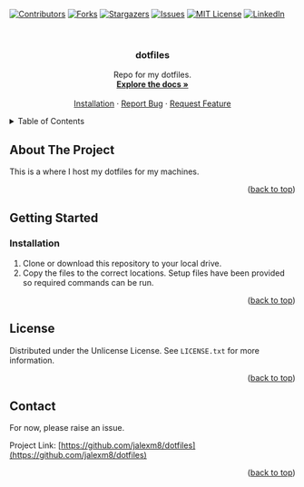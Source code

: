  <div id="top"></div>

[![Contributors][contributors-shield]][contributors-url]
[![Forks][forks-shield]][forks-url]
[![Stargazers][stars-shield]][stars-url]
[![Issues][issues-shield]][issues-url]
[![MIT License][license-shield]][license-url]
[![LinkedIn][linkedin-shield]][linkedin-url]



<!-- PROJECT LOGO -->
<br />
<div align="center">

  <h3 align="center">dotfiles</h3>

  <p align="center">
    Repo for my dotfiles.
    <br />
    <a href="https://github.com/jalexm8/dotfiles"><strong>Explore the docs »</strong></a>
    <br />
    <br />
    <a href="https://github.com/jalexm8/dotfiles/README.md#Installation">Installation</a>
    ·
    <a href="https://github.com/jalexm8/dotfiles/issues">Report Bug</a>
    ·
    <a href="https://github.com/jalexm8/dotfiles/issues">Request Feature</a>
  </p>
</div>



<!-- TABLE OF CONTENTS -->
<details>
  <summary>Table of Contents</summary>
  <ol>
    <li>
      <a href="#about-the-project">About The Project</a>
    </li>
    <li>
      <a href="#getting-started">Getting Started</a>
      <ul>
        <li><a href="#installation">Installation</a></li>
      </ul>
    </li>
    <li><a href="#license">License</a></li>
    <li><a href="#contact">Contact</a></li>
  </ol>
</details>



<!-- ABOUT THE PROJECT -->
## About The Project

This is a where I host my dotfiles for my machines.

<p align="right">(<a href="#top">back to top</a>)</p>

<!-- GETTING STARTED -->
## Getting Started

### Installation
1. Clone or download this repository to your local drive.
2. Copy the files to the correct locations. Setup files have been provided so required commands can be run.

<p align="right">(<a href="#top">back to top</a>)</p>

<!-- LICENSE -->
## License

Distributed under the Unlicense License. See `LICENSE.txt` for more information.

<p align="right">(<a href="#top">back to top</a>)</p>

<!-- CONTACT -->
## Contact

For now, please raise an issue.

Project Link: [https://github.com/jalexm8/dotfiles](https://github.com/jalexm8/dotfiles)

<p align="right">(<a href="#top">back to top</a>)</p>



<!-- MARKDOWN LINKS & IMAGES -->
<!-- https://www.markdownguide.org/basic-syntax/#reference-style-links -->
[contributors-shield]: https://img.shields.io/github/contributors/jalexm8/dotfiles.svg?style=for-the-badge
[contributors-url]: https://github.com/jalexm8/dotfiles/graphs/contributors
[forks-shield]: https://img.shields.io/github/forks/jalexm8/dotfiles.svg?style=for-the-badge
[forks-url]: https://github.com/jalexm8/dotfiles/network/members
[stars-shield]: https://img.shields.io/github/stars/jalexm8/dotfiles.svg?style=for-the-badge
[stars-url]: https://github.com/jalexm8/dotfiles/stargazers
[issues-shield]: https://img.shields.io/github/issues/jalexm8/dotfiles?color=yellow&style=for-the-badge
[issues-url]: https://github.com/jalexm8/dotfiles/issues
[license-shield]: https://img.shields.io/github/license/jalexm8/dotfiles.svg?style=for-the-badge
[license-url]: https://github.com/jalexm8/dotfiles/blob/master/LICENSE.txt
[linkedin-shield]: https://img.shields.io/badge/-LinkedIn-black.svg?style=for-the-badge&logo=linkedin&colorB=555
[linkedin-url]: https://www.linkedin.com/in/jackalexander1008/
